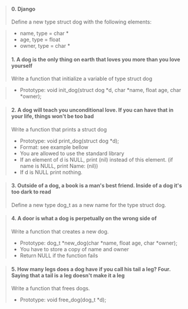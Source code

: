 > #### 0. Django
> Define a new type struct dog with the following elements:

   > - name, type = char *
   > - age, type = float
   > - owner, type = char *
> #### 1. A dog is the only thing on earth that loves you more than you love yourself
> Write a function that initialize a variable of type struct dog

   > - Prototype: void init_dog(struct dog *d, char *name, float age, char *owner);

> #### 2. A dog will teach you unconditional love. If you can have that in your life, things won't be too bad 
> Write a function that prints a struct dog
   > - Prototype: void print_dog(struct dog *d);
   > - Format: see example bellow
   > - You are allowed to use the standard library
   > - If an element of d is NULL, print (nil) instead of this element. (if name is NULL, print Name: (nil))
   > - If d is NULL print nothing.

> #### 3. Outside of a dog, a book is a man's best friend. Inside of a dog it's too dark to read 
> Define a new type dog_t as a new name for the type struct dog.

> #### 4. A door is what a dog is perpetually on the wrong side of
> Write a function that creates a new dog.
   > - Prototype: dog_t *new_dog(char *name, float age, char *owner);
   > - You have to store a copy of name and owner
   > - Return NULL if the function fails

> #### 5. How many legs does a dog have if you call his tail a leg? Four. Saying that a tail is a leg doesn't make it a leg 
> Write a function that frees dogs.
   > - Prototype: void free_dog(dog_t *d);
